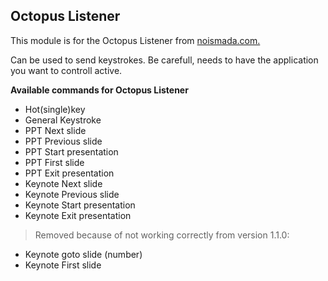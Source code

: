 ## Octopus Listener

This module is for the Octopus Listener from [noismada.com.](http://noismada.com)

Can be used to send keystrokes. Be carefull, needs to have the application you want to controll active.

**Available commands for Octopus Listener**

* Hot(single)key
* General Keystroke
* PPT Next slide
* PPT Previous slide
* PPT Start presentation
* PPT First slide
* PPT Exit presentation
* Keynote Next slide
* Keynote Previous slide
* Keynote Start presentation
* Keynote Exit presentation

> Removed because of not working correctly from version 1.1.0:

* Keynote goto slide (number)
* Keynote First slide
